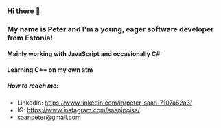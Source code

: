 ### Hi there 👋
### My name is Peter and I'm a young, eager software developer from Estonia!
  
#### Mainly working with JavaScript and occasionally C#
#### Learning C++ on my own atm

##### How to reach me:
-  LinkedIn: https://www.linkedin.com/in/peter-saan-7107a52a3/
-  IG: https://www.instagram.com/saanipoiss/
-  saanpeter@gmail.com

<!--
**PeterSaan/PeterSaan** is a ✨ _special_ ✨ repository because its `README.md` (this file) appears on your GitHub profile.

Here are some ideas to get you started:

- 🔭 I’m currently working on ...
- 🌱 I’m currently learning ...
- 👯 I’m looking to collaborate on ...
- 🤔 I’m looking for help with ...
- 💬 Ask me about ...
- 📫 How to reach me: ...
- 😄 Pronouns: ...
- ⚡ Fun fact: ...
-->
